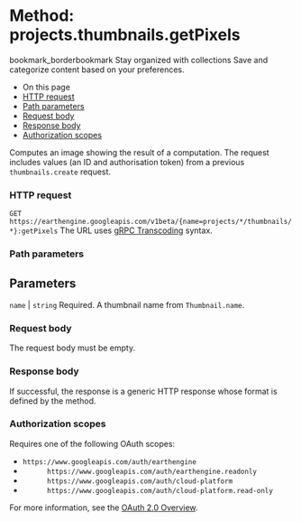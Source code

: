  
#  Method: projects.thumbnails.getPixels 
bookmark_borderbookmark Stay organized with collections  Save and categorize content based on your preferences.
  * On this page
  * [HTTP request](https://developers.google.com/earth-engine/reference/rest/v1beta/projects.thumbnails/getPixels#http-request)
  * [Path parameters](https://developers.google.com/earth-engine/reference/rest/v1beta/projects.thumbnails/getPixels#path-parameters)
  * [Request body](https://developers.google.com/earth-engine/reference/rest/v1beta/projects.thumbnails/getPixels#request-body)
  * [Response body](https://developers.google.com/earth-engine/reference/rest/v1beta/projects.thumbnails/getPixels#response-body)
  * [Authorization scopes](https://developers.google.com/earth-engine/reference/rest/v1beta/projects.thumbnails/getPixels#authorization-scopes)


Computes an image showing the result of a computation. The request includes values (an ID and authorisation token) from a previous `thumbnails.create` request.
### HTTP request
`GET https://earthengine.googleapis.com/v1beta/{name=projects/*/thumbnails/*}:getPixels`
The URL uses [gRPC Transcoding](https://google.aip.dev/127) syntax.
### Path parameters
Parameters  
---  
`name` |  `string` Required. A thumbnail name from `Thumbnail.name`.  
### Request body
The request body must be empty.
### Response body
If successful, the response is a generic HTTP response whose format is defined by the method.
### Authorization scopes
Requires one of the following OAuth scopes:
  * `https://www.googleapis.com/auth/earthengine`
  * `      https://www.googleapis.com/auth/earthengine.readonly`
  * `      https://www.googleapis.com/auth/cloud-platform`
  * `      https://www.googleapis.com/auth/cloud-platform.read-only`


For more information, see the [OAuth 2.0 Overview](https://developers.google.com/identity/protocols/OAuth2).
